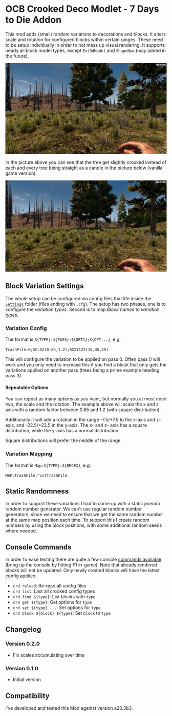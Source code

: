 # OCB Crooked Deco Modlet - 7 Days to Die Addon

This mod adds (small) random variations to decorations and blocks.
It alters scale and rotation for configured blocks within certain
ranges. These need to be setup individually in order to not mess
up visual rendering. It supports nearly all block model types,
except `Ext3dModel` and `ShapeNew` (may added in the future).

![Crooked Trees and Grass](Screens/in-game-woods-crooked.jpg)

In the picture above you can see that the tree get slightly
crooked instead of each and every tree being straight as a
candle in the picture below (vanilla game version).

![Original Trees and Grass](Screens/in-game-woods-original.jpg)

## Block Variation Settings

The whole setup can be configured via config files that life
inside the [`Settings`][2] folder (files ending with `.cfg`). The
setup has two phases, one is to configure the *variation types*.
Second is to map *Block names* to *variation types*.

### Variation Config

The format is `${TYPE}:${PASS};${OPT1};${OPT...}`, e.g.

`TrashPile:0;SCLXZ(0.85,1.2);RX2Y1Z2(15,45,15)`

This will configure the variation to be applied on pass 0.
Often pass 0 will work and you only need to increase this
if you find a block that only gets the variations applied on
another pass (trees being a prime example needing pass 3).

#### Repeatable Options

You can repeat as many options as you want, but normally you
at most need two, the scale and the rotation. The example
above will scale the x and z axis with a random factor
between 0.85 and 1.2 (with square distribution).

Additionally it will add a rotation in the range -7.5/+7.5
to the x-axis and z-axis, and -22.5/+22.5 in the y-axis.
The x- and z- axis has a square distribution, while the
y-axis has a normal distribution.

Square distributions will prefer the middle of the range.

### Variation Mapping

The format is `Map:${TYPE}:${REGEX}`, e.g.

`MAP:TrashPile:^cntTrashPile`

## Static Randomness

In order to support these variations I had to come up with
a static pseudo random number generator. We can't use regular
random number generators, since we need to ensure that we get
the same random number at the same map position each time.
To support this I create random numbers by using the block
positions, with some additional random seeds where needed.

## Console Commands

In order to ease testing there are quite a few console [commands
available][3] (bring up the console by hitting F1 in-game). Note
that already rendered blocks will not be updated. Only newly
created blocks will have the latest config applied.

- `crd reload`: Re-read all config files
- `crd list`: Last all crooked config types
- `crd find ${type}`: List blocks with `type`
- `crd get ${type}`: Get options for `type`
- `crd set ${type} ...`: Set options for `type`
- `crd block ${block} ${type}`: Set `block` to `type`

## Changelog

### Version 0.2.0

- Fix scales accumulating over time

### Version 0.1.0

- Initial version

## Compatibility

I've developed and tested this Mod against version a20.3b3.

[1]: https://github.com/OCB7D2D/A20BepInExPreloader
[3]: Library/CrookedDecoCmd.cs
[2]: Settings

